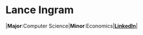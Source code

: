 ---
---
# __Lance Ingram__
|__Major__:Computer Science|__Minor__:Economics|__[LinkedIn](https://www.linkedin.com/in/lance-ing)__| 
